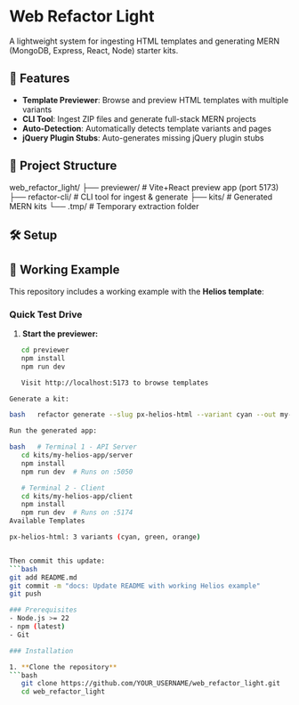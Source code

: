 # Web Refactor Light

A lightweight system for ingesting HTML templates and generating MERN (MongoDB, Express, React, Node) starter kits.

## 🚀 Features

- **Template Previewer**: Browse and preview HTML templates with multiple variants
- **CLI Tool**: Ingest ZIP files and generate full-stack MERN projects
- **Auto-Detection**: Automatically detects template variants and pages
- **jQuery Plugin Stubs**: Auto-generates missing jQuery plugin stubs

## 📁 Project Structure
web_refactor_light/
├── previewer/          # Vite+React preview app (port 5173)
├── refactor-cli/       # CLI tool for ingest & generate
├── kits/              # Generated MERN kits
└── .tmp/              # Temporary extraction folder
## 🛠️ Setup

## 🎯 Working Example

This repository includes a working example with the **Helios template**:

### Quick Test Drive

1. **Start the previewer:**
```bash
   cd previewer
   npm install
   npm run dev

   Visit http://localhost:5173 to browse templates

Generate a kit:

bash   refactor generate --slug px-helios-html --variant cyan --out my-helios-app

Run the generated app:

bash   # Terminal 1 - API Server
   cd kits/my-helios-app/server
   npm install
   npm run dev  # Runs on :5050

   # Terminal 2 - Client
   cd kits/my-helios-app/client
   npm install
   npm run dev  # Runs on :5174
Available Templates

px-helios-html: 3 variants (cyan, green, orange)


Then commit this update:
```bash
git add README.md
git commit -m "docs: Update README with working Helios example"
git push

### Prerequisites
- Node.js >= 22
- npm (latest)
- Git

### Installation

1. **Clone the repository**
```bash
   git clone https://github.com/YOUR_USERNAME/web_refactor_light.git
   cd web_refactor_light